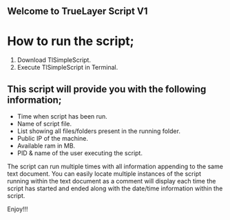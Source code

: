 ## Welcome to TrueLayer Script V1

# How to run the script;

1. Download TlSimpleScript.
2. Execute TlSimpleScript in Terminal.

## This script will provide you with the following information; 

  - Time when script has been run.
  - Name of script file.
  - List showing all files/folders present in the running folder.
  - Public IP of the machine. 
  - Available ram in MB.
  - PID & name of the user executing the script.
 
 
  The script can run multiple times with all information appending to the same text document. You can easily locate multiple instances of the script running within the text document as a comment will display each time the script has started and ended along with the date/time information within the script. 

Enjoy!!!
